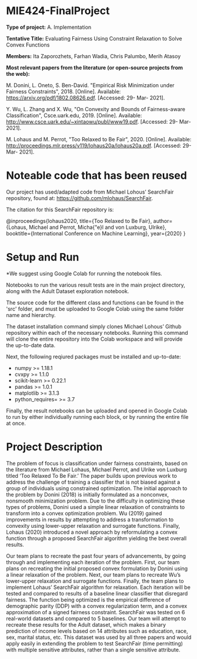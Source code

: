 # MIE424-FinalProject

**Type of project:** A. Implementation

**Tentative Title:** Evaluating Fairness Using Constraint Relaxation to Solve Convex Functions

**Members:** Ita Zaporozhets, Farhan Wadia, Chris Palumbo, Merih Atasoy 

**Most relevant papers from the literature (or open-source projects from the web):**

M. Donini, L. Oneto, S. Ben-David. "Empirical Risk Minimization under Fairness Constraints", 2018. [Online]. Available: https://arxiv.org/pdf/1802.08626.pdf. [Accessed: 29- Mar- 2021].

Y. Wu, L. Zhang and X. Wu, "On Convexity and Bounds of Fairness-aware Classification", Csce.uark.edu, 2019. [Online]. Available: http://www.csce.uark.edu/~xintaowu/publ/www19.pdf. [Accessed: 29- Mar- 2021].

M. Lohaus and M. Perrot, "Too Relaxed to Be Fair", 2020. [Online]. Available: http://proceedings.mlr.press/v119/lohaus20a/lohaus20a.pdf. [Accessed: 29- Mar- 2021].

# Noteable code that has been reused

Our project has used/adapted code from Michael Lohous’ SearchFair repository, found at: https://github.com/mlohaus/SearchFair.

The citation for this SearchFair repository is:

@inproceedings{lohaus2020,
  title={Too Relaxed to Be Fair},
  author={Lohaus, Michael and Perrot, Micha{\"e}l and von Luxburg, Ulrike},
  booktitle={International Conference on Machine Learning},
  year={2020}
}

# Setup and Run

*We suggest using Google Colab for running the notebook files.

Notebooks to run the various result tests are in the main project directory, along with the Adult Dataset exploration notebook.

The source code for the different class and functions can be found in the 'src' folder, and must be uploaded to Google Colab using the same folder name and hierarchy. 

The dataset installation command simply clones Michael Lohous’ Github repository within each of the necessary notebooks. Running this command will clone the entire repository into the Colab workspace and will provide the up-to-date data. 

Next, the following reqiured packages must be installed and up-to-date:
- numpy >= 1.18.1
- cvxpy >= 1.1.0
- scikit-learn >= 0.22.1
- pandas >= 1.0.1
- matplotlib >= 3.1.3
- python_requires= >= 3.7

Finally, the result notebooks can be uploaded and opened in Google Colab to run by either individually running each block, or by running the entire file at once. 

 
# Project Description

The problem of focus is classification under fairness constraints, based on the literature from Michael Lohaus, Michael Perrot, and Ulrike von Luxburg titled ‘Too Relaxed To Be Fair.’ The paper builds upon previous work to address the challenge of training a classifier that is not biased against a group of individuals using constrained optimization. The initial approach to the problem by Donini (2018) is initially formulated as a nonconvex, nonsmooth minimization problem. Due to the difficulty in optimizing these types of problems, Donini used a simple linear relaxation of constraints to transform into a convex optimization problem. Wu (2019) gained improvements in results by attempting to address a transformation to convexity using lower-upper relaxation and surrogate functions. Finally, Lohaus (2020) introduced a novel approach by reformulating a convex function through a proposed SearchFair algorithm yielding the best overall results. 

Our team plans to recreate the past four years of advancements, by going through and implementing each iteration of the problem. First, our team plans on recreating the initial proposed convex formulation by Donini using a linear relaxation of the problem. Next, our team plans to recreate Wu’s lower-upper relaxation and surrogate functions. Finally, the team plans to implement Lohaus’ SearchFair algorithm for relaxation. Each iteration will be tested and compared to results of a baseline linear classifier that disregard fairness. The function being optimized is the empirical difference of demographic parity (DDP) with a convex regularization term, and a convex approximation of a signed fairness constraint. SearchFair was tested on 6 real-world datasets and compared to 5 baselines. Our team will attempt to recreate these results for the Adult dataset, which makes a binary prediction of income levels based on 14 attributes such as education, race, sex, marital status, etc. This dataset was used by all three papers and would apply easily in extending the problem to test SearchFair (time permitting) with multiple sensitive attributes, rather than a single sensitive attribute. 



